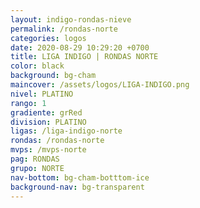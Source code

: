 ```yaml
---
layout: indigo-rondas-nieve
permalink: /rondas-norte
categories: logos
date: 2020-08-29 10:29:20 +0700
title: LIGA INDIGO | RONDAS NORTE
color: black
background: bg-cham
maincover: /assets/logos/LIGA-INDIGO.png
nivel: PLATINO
rango: 1
gradiente: grRed
division: PLATINO
ligas: /liga-indigo-norte
rondas: /rondas-norte
mvps: /mvps-norte
pag: RONDAS
grupo: NORTE
nav-bottom: bg-cham-botttom-ice
background-nav: bg-transparent
---
```

